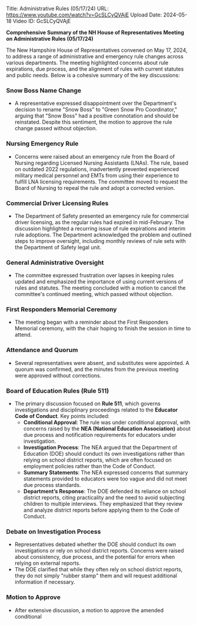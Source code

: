 Title: Administrative Rules (05/17/24)
URL: https://www.youtube.com/watch?v=GcSLCyQVAjE
Upload Date: 2024-05-18
Video ID: GcSLCyQVAjE

**Comprehensive Summary of the NH House of Representatives Meeting on Administrative Rules (05/17/24)**

The New Hampshire House of Representatives convened on May 17, 2024, to address a range of administrative and emergency rule changes across various departments. The meeting highlighted concerns about rule expirations, due process, and the alignment of rules with current statutes and public needs. Below is a cohesive summary of the key discussions:

### **Snow Boss Name Change**
- A representative expressed disappointment over the Department's decision to rename "Snow Boss" to "Green Snow Pro Coordinator," arguing that "Snow Boss" had a positive connotation and should be reinstated. Despite this sentiment, the motion to approve the rule change passed without objection.

### **Nursing Emergency Rule**
- Concerns were raised about an emergency rule from the Board of Nursing regarding Licensed Nursing Assistants (LNAs). The rule, based on outdated 2022 regulations, inadvertently prevented experienced military medical personnel and EMTs from using their experience to fulfill LNA licensing requirements. The committee moved to request the Board of Nursing to repeal the rule and adopt a corrected version.

### **Commercial Driver Licensing Rules**
- The Department of Safety presented an emergency rule for commercial driver licensing, as the regular rules had expired in mid-February. The discussion highlighted a recurring issue of rule expirations and interim rule adoptions. The Department acknowledged the problem and outlined steps to improve oversight, including monthly reviews of rule sets with the Department of Safety legal unit.

### **General Administrative Oversight**
- The committee expressed frustration over lapses in keeping rules updated and emphasized the importance of using current versions of rules and statutes. The meeting concluded with a motion to cancel the committee's continued meeting, which passed without objection.

### **First Responders Memorial Ceremony**
- The meeting began with a reminder about the First Responders Memorial ceremony, with the chair hoping to finish the session in time to attend.

### **Attendance and Quorum**
- Several representatives were absent, and substitutes were appointed. A quorum was confirmed, and the minutes from the previous meeting were approved without corrections.

### **Board of Education Rules (Rule 511)**
- The primary discussion focused on **Rule 511**, which governs investigations and disciplinary proceedings related to the **Educator Code of Conduct**. Key points included:
  - **Conditional Approval**: The rule was under conditional approval, with concerns raised by the **NEA (National Education Association)** about due process and notification requirements for educators under investigation.
  - **Investigation Process**: The NEA argued that the Department of Education (DOE) should conduct its own investigations rather than relying on school district reports, which are often focused on employment policies rather than the Code of Conduct.
  - **Summary Statements**: The NEA expressed concerns that summary statements provided to educators were too vague and did not meet due process standards.
  - **Department’s Response**: The DOE defended its reliance on school district reports, citing practicality and the need to avoid subjecting children to multiple interviews. They emphasized that they review and analyze district reports before applying them to the Code of Conduct.

### **Debate on Investigation Process**
- Representatives debated whether the DOE should conduct its own investigations or rely on school district reports. Concerns were raised about consistency, due process, and the potential for errors when relying on external reports.
- The DOE clarified that while they often rely on school district reports, they do not simply "rubber stamp" them and will request additional information if necessary.

### **Motion to Approve**
- After extensive discussion, a motion to approve the amended conditional